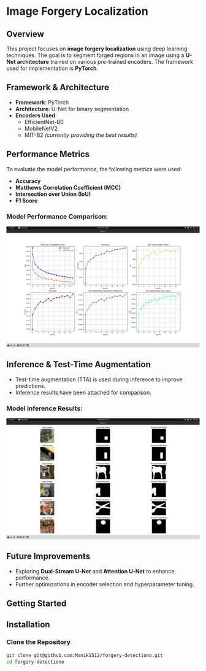 # Image Forgery Localization

## Overview
This project focuses on **image forgery localization** using deep learning techniques. The goal is to segment forged regions in an image using a **U-Net architecture** trained on various pre-trained encoders. The framework used for implementation is **PyTorch**.

## Framework & Architecture
- **Framework**: PyTorch  
- **Architecture**: U-Net for binary segmentation  
- **Encoders Used**:
  - EfficientNet-B0  
  - MobileNetV2  
  - MIT-B2 *(currently providing the best results)*  

## Performance Metrics
To evaluate the model performance, the following metrics were used:
- **Accuracy**
- **Matthews Correlation Coefficient (MCC)**
- **Intersection over Union (IoU)**
- **F1 Score**

### Model Performance Comparison:
![Model Comparison](results.png)

## Inference & Test-Time Augmentation
- Test-time augmentation (TTA) is used during inference to improve predictions.  
- Inference results have been attached for comparison.  

### Model Inference Results:
![Inference results](inference_results.png)

## Future Improvements
- Exploring **Dual-Stream U-Net** and **Attention U-Net** to enhance performance.  
- Further optimizations in encoder selection and hyperparameter tuning.  

## Getting Started
## Installation

### Clone the Repository
```bash
git clone git@github.com:Manik1512/forgery-detectiono.git
cd forgery-detectiono

   
